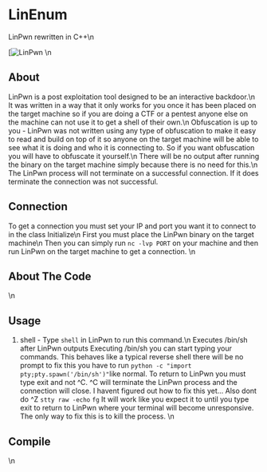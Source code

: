 # LinEnum
LinPwn rewritten in C++\n

[![LinPwn](https://github.com/3XPL017/LinEnum/blob/master/images/LinPwn.png)
\n
## About
LinPwn is a post exploitation tool designed to be an interactive backdoor.\n
It was written in a way that it only works for you once it has been placed on the target machine so if you are doing a CTF or a pentest anyone else on the machine can not use it to get a shell of their own.\n
Obfuscation is up to you - LinPwn was not written using any type of obfuscation to make it easy to read and build on top of it so anyone on the target machine will be able to see what it is doing and who it is connecting to. So if you want obfuscation you will have to obfuscate it yourself.\n
There will be no output after running the binary on the target machine simply because there is no need for this.\n
The LinPwn process will not terminate on a successful connection. If it does terminate the connection was not successful.
## Connection
To get a connection you must set your IP and port you want it to connect to in the class Initialize\n
First you must place the LinPwn binary on the target machine\n
Then you can simply run `nc -lvp PORT` on your machine and then run LinPwn on the target machine to get a connection.
\n
## About The Code
\n
## Usage
1. shell - Type `shell` in LinPwn to run this command.\n
Executes /bin/sh after LinPwn outputs Executing /bin/sh you can start typing your commands. This behaves like a typical reverse shell there will be no prompt to fix this you have to run `python -c "import pty;pty.spawn('/bin/sh')"`like normal.
To return to LinPwn you must type exit and not ^C. ^C will terminate the LinPwn process and the connection will close. I havent figured out how to fix this yet... Also dont do ^Z `stty raw -echo` `fg` It will work like you expect it to until you type exit to return to LinPwn where your terminal will become unresponsive. The only way to fix this is to kill the process.
\n
## Compile
\n
